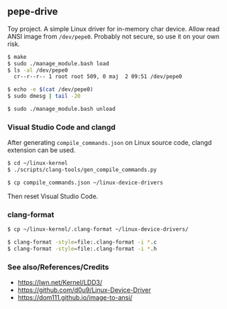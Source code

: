 ## pepe-drive

Toy project. A simple Linux driver for in-memory char device. Allow read ANSI image from `/dev/pepe0`. Probably not secure, so use it on your own risk.

```bash
$ make
$ sudo ./manage_module.bash load
$ ls -al /dev/pepe0
  cr--r--r-- 1 root root 509, 0 maj  2 09:51 /dev/pepe0

$ echo -e $(cat /dev/pepe0)
$ sudo dmesg | tail -20

$ sudo ./manage_module.bash unload
```

### Visual Studio Code and clangd

After generating `compile_commands.json` on Linux source code, clangd extension can be used.
```bash
$ cd ~/linux-kernel
$ ./scripts/clang-tools/gen_compile_commands.py

$ cp compile_commands.json ~/linux-device-drivers
```

Then reset Visual Studio Code.

### clang-format

```bash
$ cp ~/linux-kernel/.clang-format ~/linux-device-drivers/

$ clang-format -style=file:.clang-format -i *.c
$ clang-format -style=file:.clang-format -i *.h
```

### See also/References/Credits

* https://lwn.net/Kernel/LDD3/
* https://github.com/d0u9/Linux-Device-Driver
* https://dom111.github.io/image-to-ansi/
